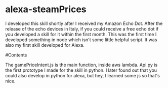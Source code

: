 # alexa-steamPrices
I developed this skill shortly after I received my Amazon Echo Dot. 
After the release of the echo devices in Italy, if you could receive a free echo dot if you developed a skill for it within the first month. 
This was the first time I developed something in node which isn't some little helpful script. 
It was also my first skill developed for Alexa.

#Contents

The gamePriceIntent.js is the main function, inside aws lambda.
Api.py is the first prototype I made for the skill in python. I later found out that you could also develop in python for alexa, but hey, I learned some js so that's nice.
